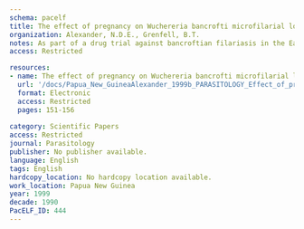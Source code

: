 ```yaml
---
schema: pacelf
title: The effect of pregnancy on Wuchereria bancrofti microfilarial load in humans
organization: Alexander, N.D.E., Grenfell, B.T.
notes: As part of a drug trial against bancroftian filariasis in the East Sepik Province of Papua New Guinea we measured the pretreatment microfilarial densities of 2219 individuals. Mean levels generally increased with age in both sexes, with a tendency to plateau at the highest ages. However, there was a reduction among women of approximately reproductive age. Allowing for the tendency for aggregation to decrease with age, this reduction was statistically significant. However, a comparison of pregnant women and controls showed no evidence that the reduction is specifically related to pregnancy. Moreover, a simple differential equation model of microfilarial acquisition and loss suggests that age-specific patterns of exposure are also unlikely to be solely responsible. Therefore, we suggest that the observed reduction in microfilarial intensity may result from hormonal changes associated with female reproduction, possibly in combination with other factors.
access: Restricted

resources:
- name: The effect of pregnancy on Wuchereria bancrofti microfilarial load in humans
  url: '/docs/Papua_New_GuineaAlexander_1999b_PARASITOLOGY_Effect_of_pregnancy_on_LF_Wb_Mf_loads_S0031182099004527a.txt'
  format: Electronic
  access: Restricted
  pages: 151-156
 
category: Scientific Papers
access: Restricted
journal: Parasitology
publisher: No publisher available. 
language: English 
tags: English 
hardcopy_location: No hardcopy location available.
work_location: Papua New Guinea
year: 1999
decade: 1990
PacELF_ID: 444
---
```

